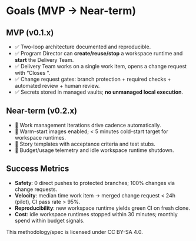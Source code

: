 # Goals (MVP → Near-term)

## MVP (v0.1.x)
- ✅ Two-loop architecture documented and reproducible.
- ✅ Program Director can **create/reuse/stop** a workspace runtime and **start** the Delivery Team.
- ✅ Delivery Team works on a single work item, opens a change request with “Closes <work-item>”.
- ✅ Change request gates: branch protection + required checks + automated review + human review.
- ✅ Secrets stored in managed vaults; **no unmanaged local execution**.

## Near-term (v0.2.x)
- 🔶 Work management Iterations drive cadence automatically.
- 🔶 Warm-start images enabled; < 5 minutes cold-start target for workspace runtimes.
- 🔶 Story templates with acceptance criteria and test stubs.
- 🔶 Budget/usage telemetry and idle workspace runtime shutdown.

## Success Metrics
- **Safety**: 0 direct pushes to protected branches; 100% changes via change requests.
- **Velocity**: median time work item → merged change request < 24h (pilot), CI pass rate > 95%.
- **Reproducibility**: new workspace runtime yields green CI on fresh clone.
- **Cost**: idle workspace runtimes stopped within 30 minutes; monthly spend within budget signals.

This methodology/spec is licensed under CC BY-SA 4.0.
